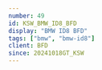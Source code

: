 ```yaml
---
number: 49
id: KSW_BMW_ID8_BFD
display: "BMW ID8 BFD"
tags: ["bmw", "bmw-id8"]
client: BFD
since: 20241018GT_KSW
---
```

